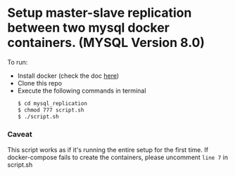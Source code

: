 # Setup master-slave replication between two mysql docker containers. (MYSQL Version 8.0)

To run:
  - Install docker (check the doc [here](https://docs.docker.com/engine/install/))
  - Clone this repo
  - Execute the following commands in terminal
    ```sh
    $ cd mysql_replication
    $ chmod 777 script.sh
    $ ./script.sh
    ```
### Caveat
This script works as if it's running the entire setup for the first time. If docker-compose fails to create the containers, please uncomment `line 7` in script.sh

